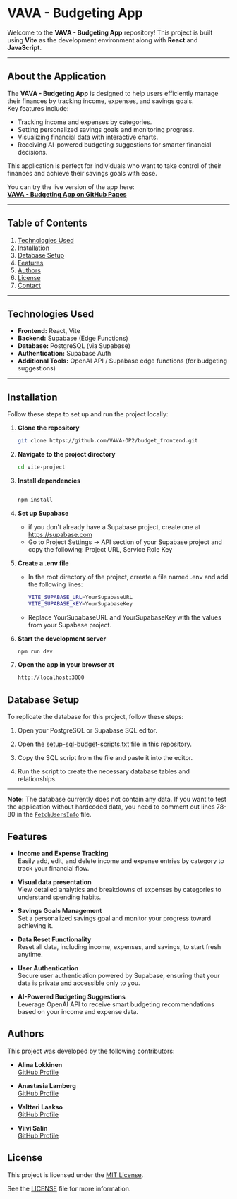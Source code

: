 # VAVA - Budgeting App

Welcome to the **VAVA - Budgeting App** repository! This project is built using **Vite** as the development environment along with **React** and **JavaScript**.

---

## **About the Application**

The **VAVA - Budgeting App** is designed to help users efficiently manage their finances by tracking income, expenses, and savings goals.  
Key features include:
- Tracking income and expenses by categories.
- Setting personalized savings goals and monitoring progress.
- Visualizing financial data with interactive charts.
- Receiving AI-powered budgeting suggestions for smarter financial decisions.

This application is perfect for individuals who want to take control of their finances and achieve their savings goals with ease.

You can try the live version of the app here:  
[**VAVA - Budgeting App on GitHub Pages**](https://vaddee.github.io/budget_frontend/)

---

## **Table of Contents**

1. [Technologies Used](#technologies-used)
2. [Installation](#installation)
3. [Database Setup](#database-setup)
4. [Features](#features)
5. [Authors](#authors)
6. [License](#license)
7. [Contact](#contact)

---

## **Technologies Used**

- **Frontend:** React, Vite
- **Backend:** Supabase (Edge Functions)
- **Database:** PostgreSQL (via Supabase)
- **Authentication:** Supabase Auth
- **Additional Tools:** OpenAI API / Supabase edge functions (for budgeting suggestions)

---

## **Installation**

Follow these steps to set up and run the project locally:

1. **Clone the repository**
   ```bash
   git clone https://github.com/VAVA-OP2/budget_frontend.git
2. **Navigate to the project directory**
   ```bash
   cd vite-project
3. **Install dependencies**
   ```bash

   npm install

4. **Set up Supabase**
   - if you don't already have a Supabase project, create one at https://supabase.com
   - Go to Project Settings -> API section of your Supabase project and copy the following:
   Project URL,
   Service Role Key
5. **Create a .env file**
   - In the root directory of the project, crreate a file named .env and add the following lines:
     ```bash
     VITE_SUPABASE_URL=YourSupabaseURL
     VITE_SUPABASE_KEY=YourSupabaseKey
   - Replace YourSupabaseURL and YourSupabaseKey with the values from your Supabase project.

     
5. **Start the development server**
   ```bash
   npm run dev
6. **Open the app in your browser at**
   ```bash
   http://localhost:3000

## **Database Setup**

To replicate the database for this project, follow these steps:

1. Open your PostgreSQL or Supabase SQL editor.

2. Open the [setup-sql-budget-scripts.txt](https://github.com/VAVA-OP2/budget_frontend/blob/main/vite-project/setup-sql-budget-scripts.txt) file in this repository.

3. Copy the SQL script from the file and paste it into the editor.

4. Run the script to create the necessary database tables and relationships.
---

**Note:** The database currently does not contain any data. If you want to test the application without hardcoded data, you need to comment out lines 78-80 in the [`FetchUsersInfo`](https://github.com/VAVA-OP2/budget_frontend/blob/main/src/components/FetchUsersInfo.js) file.





## Features

- **Income and Expense Tracking**  
  Easily add, edit, and delete income and expense entries by category to track your financial flow.
  
- **Visual data presentation**  
  View detailed analytics and breakdowns of expenses by categories to understand spending habits.

- **Savings Goals Management**  
  Set a personalized savings goal and monitor your progress toward achieving it.

- **Data Reset Functionality**  
  Reset all data, including income, expenses, and savings, to start fresh anytime.

- **User Authentication**  
  Secure user authentication powered by Supabase, ensuring that your data is private and accessible only to you.

- **AI-Powered Budgeting Suggestions**  
  Leverage OpenAI API to receive smart budgeting recommendations based on your income and expense data.

## **Authors**

This project was developed by the following contributors:

- **Alina Lokkinen**  
  [GitHub Profile](https://github.com/AlinaLokkinen)

- **Anastasia Lamberg**  
  [GitHub Profile](https://github.com/anastasialamberg)

- **Valtteri Laakso**  
  [GitHub Profile](https://github.com/vaddee)

- **Viivi Salin**  
  [GitHub Profile](https://github.com/viivisalin)
## **License**

This project is licensed under the [MIT License](https://opensource.org/licenses/MIT).

See the [LICENSE](https://github.com/VAVA-OP2/budget_frontend/blob/main/vite-project/LICENSE) file for more information.






   


